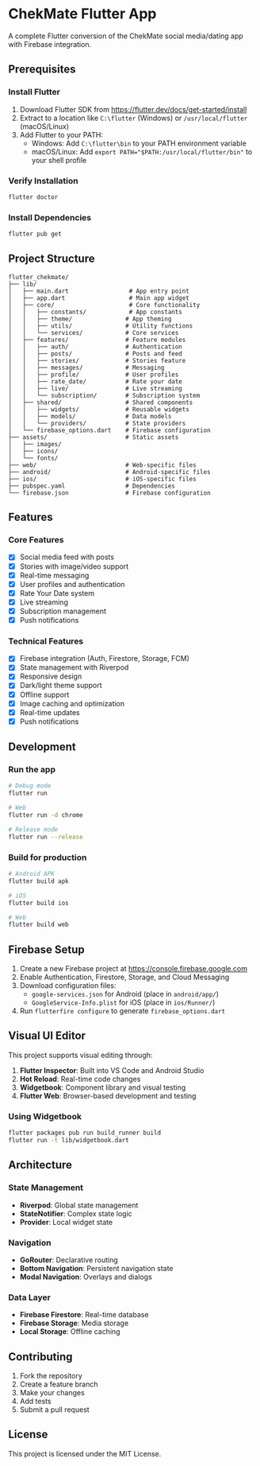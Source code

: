 # ChekMate Flutter App

A complete Flutter conversion of the ChekMate social media/dating app with Firebase integration.

## Prerequisites

### Install Flutter
1. Download Flutter SDK from https://flutter.dev/docs/get-started/install
2. Extract to a location like `C:\flutter` (Windows) or `/usr/local/flutter` (macOS/Linux)
3. Add Flutter to your PATH:
   - Windows: Add `C:\flutter\bin` to your PATH environment variable
   - macOS/Linux: Add `export PATH="$PATH:/usr/local/flutter/bin"` to your shell profile

### Verify Installation
```bash
flutter doctor
```

### Install Dependencies
```bash
flutter pub get
```

## Project Structure

```
flutter_chekmate/
├── lib/
│   ├── main.dart                 # App entry point
│   ├── app.dart                  # Main app widget
│   ├── core/                     # Core functionality
│   │   ├── constants/            # App constants
│   │   ├── theme/               # App theming
│   │   ├── utils/               # Utility functions
│   │   └── services/            # Core services
│   ├── features/                # Feature modules
│   │   ├── auth/                # Authentication
│   │   ├── posts/               # Posts and feed
│   │   ├── stories/             # Stories feature
│   │   ├── messages/            # Messaging
│   │   ├── profile/             # User profiles
│   │   ├── rate_date/           # Rate your date
│   │   ├── live/                # Live streaming
│   │   └── subscription/        # Subscription system
│   ├── shared/                  # Shared components
│   │   ├── widgets/             # Reusable widgets
│   │   ├── models/              # Data models
│   │   └── providers/           # State providers
│   └── firebase_options.dart    # Firebase configuration
├── assets/                      # Static assets
│   ├── images/
│   ├── icons/
│   └── fonts/
├── web/                         # Web-specific files
├── android/                     # Android-specific files
├── ios/                         # iOS-specific files
├── pubspec.yaml                 # Dependencies
└── firebase.json                # Firebase configuration
```

## Features

### Core Features
- [x] Social media feed with posts
- [x] Stories with image/video support
- [x] Real-time messaging
- [x] User profiles and authentication
- [x] Rate Your Date system
- [x] Live streaming
- [x] Subscription management
- [x] Push notifications

### Technical Features
- [x] Firebase integration (Auth, Firestore, Storage, FCM)
- [x] State management with Riverpod
- [x] Responsive design
- [x] Dark/light theme support
- [x] Offline support
- [x] Image caching and optimization
- [x] Real-time updates
- [x] Push notifications

## Development

### Run the app
```bash
# Debug mode
flutter run

# Web
flutter run -d chrome

# Release mode
flutter run --release
```

### Build for production
```bash
# Android APK
flutter build apk

# iOS
flutter build ios

# Web
flutter build web
```

## Firebase Setup

1. Create a new Firebase project at https://console.firebase.google.com
2. Enable Authentication, Firestore, Storage, and Cloud Messaging
3. Download configuration files:
   - `google-services.json` for Android (place in `android/app/`)
   - `GoogleService-Info.plist` for iOS (place in `ios/Runner/`)
4. Run `flutterfire configure` to generate `firebase_options.dart`

## Visual UI Editor

This project supports visual editing through:

1. **Flutter Inspector**: Built into VS Code and Android Studio
2. **Hot Reload**: Real-time code changes
3. **Widgetbook**: Component library and visual testing
4. **Flutter Web**: Browser-based development and testing

### Using Widgetbook
```bash
flutter packages pub run build_runner build
flutter run -t lib/widgetbook.dart
```

## Architecture

### State Management
- **Riverpod**: Global state management
- **StateNotifier**: Complex state logic
- **Provider**: Local widget state

### Navigation
- **GoRouter**: Declarative routing
- **Bottom Navigation**: Persistent navigation state
- **Modal Navigation**: Overlays and dialogs

### Data Layer
- **Firebase Firestore**: Real-time database
- **Firebase Storage**: Media storage
- **Local Storage**: Offline caching

## Contributing

1. Fork the repository
2. Create a feature branch
3. Make your changes
4. Add tests
5. Submit a pull request

## License

This project is licensed under the MIT License.
